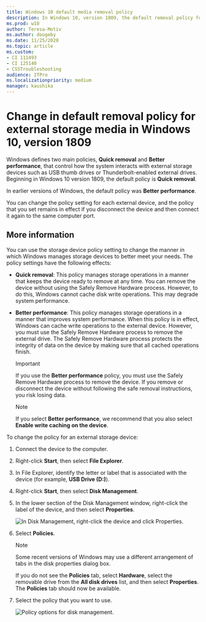 ```yaml
---
title: Windows 10 default media removal policy
description: In Windows 10, version 1809, the default removal policy for external storage media changed from "Better performance" to "Quick removal."
ms.prod: w10
author: Teresa-Motiv
ms.author: dougeby
ms.date: 11/25/2020
ms.topic: article
ms.custom: 
- CI 111493
- CI 125140
- CSSTroubleshooting
audience: ITPro
ms.localizationpriority: medium
manager: kaushika
---
```


# Change in default removal policy for external storage media in Windows 10, version 1809

Windows defines two main policies, **Quick removal** and **Better performance**, that control how the system interacts with external storage devices such as USB thumb drives or Thunderbolt-enabled external drives. Beginning in Windows 10 version 1809, the default policy is **Quick removal**.

In earlier versions of Windows, the default policy was **Better performance**.

You can change the policy setting for each external device, and the policy that you set remains in effect if you disconnect the device and then connect it again to the same computer port.

## More information

You can use the storage device policy setting to change the manner in which Windows manages storage devices to better meet your needs. The policy settings have the following effects:

* **Quick removal**: This policy manages storage operations in a manner that keeps the device ready to remove at any time. You can remove the device without using the Safely Remove Hardware process. However, to do this, Windows cannot cache disk write operations. This may degrade system performance.
* **Better performance**: This policy manages storage operations in a manner that improves system performance. When this policy is in effect, Windows can cache write operations to the external device. However, you must use the Safely Remove Hardware process to remove the external drive. The Safely Remove Hardware process protects the integrity of data on the device by making sure that all cached operations finish.
   > [!IMPORTANT]  
   > If you use the **Better performance** policy, you must use the Safely Remove Hardware process to remove the device. If you remove or disconnect the device without following the safe removal instructions, you risk losing data.

   > [!NOTE]  
   > If you select **Better performance**, we recommend that you also select **Enable write caching on the device**.

To change the policy for an external storage device:

1. Connect the device to the computer.
2. Right-click **Start**, then select **File Explorer**.
3. In File Explorer, identify the letter or label that is associated with the device (for example, **USB Drive (D:)**).
4. Right-click **Start**, then select **Disk Management**.
5. In the lower section of the Disk Management window, right-click the label of the device, and then select **Properties**.
  
   ![In Disk Management, right-click the device and click Properties.](./images/change-def-rem-policy-1.png)
  
6. Select **Policies**.
  
   > [!NOTE]  
   > Some recent versions of Windows may use a different arrangement of tabs in the disk properties dialog box.  
   >  
   > If you do not see the **Policies** tab, select **Hardware**, select the removable drive from the **All disk drives** list, and then select **Properties**. The **Policies** tab should now be available.
  
7. Select the policy that you want to use.
  
   ![Policy options for disk management.](./images/change-def-rem-policy-2.png)
